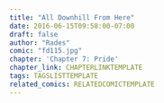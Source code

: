 ```yaml
---
title: "All Downhill From Here"
date: 2016-06-15T09:58:00-07:00
draft: false
author: "Rades"
comic: "fd115.jpg"
chapter: 'Chapter 7: Pride'
chapter_link: CHAPTERLINKTEMPLATE
tags: TAGSLISTTEMPLATE
related_comics: RELATEDCOMICTEMPLATE
---
```

